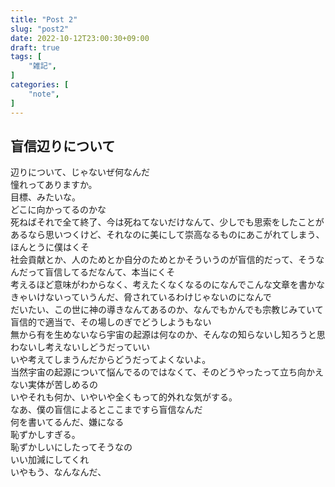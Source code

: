 ```yaml
---
title: "Post 2"
slug: "post2"
date: 2022-10-12T23:00:30+09:00
draft: true
tags: [
    "雑記",
]
categories: [
    "note",
]
---
```


## 盲信辺りについて
辺りについて、じゃないぜ何なんだ  
憧れってありますか。  
目標、みたいな。  
どこに向かってるのかな  
死ねばそれで全て終了、今は死ねてないだけなんて、少しでも思索をしたことがあるなら思いつくけど、それなのに美にして崇高なるものにあこがれてしまう、ほんとうに僕はくそ  
社会貢献とか、人のためとか自分のためとかそういうのが盲信的だって、そうなんだって盲信してるだなんて、本当にくそ  
考えるほど意味がわからなく、考えたくなくなるのになんでこんな文章を書かなきゃいけないっていうんだ、脅されているわけじゃないのになんで  
だいたい、この世に神の導きなんてあるのか、なんでもかんでも宗教じみていて盲信的で適当で、その場しのぎでどうしようもない  
無から有を生めないなら宇宙の起源は何なのか、そんなの知らないし知ろうと思わないし考えないしどうだっていい  
いや考えてしまうんだからどうだってよくないよ。  
当然宇宙の起源について悩んでるのではなくて、そのどうやったって立ち向かえない実体が苦しめるの  
いやそれも何か、いやいや全くもって的外れな気がする。  
なあ、僕の盲信によるとここまですら盲信なんだ  
何を書いてるんだ、嫌になる  
恥ずかしすぎる。  
恥ずかしいにしたってそうなの  
いい加減にしてくれ  
いやもう、なんなんだ、

